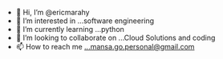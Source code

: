 - 👋 Hi, I’m @ericmarahy
- 👀 I’m interested in ...software engineering
- 🌱 I’m currently learning ...python
- 💞️ I’m looking to collaborate on ...Cloud Solutions and coding
- 📫 How to reach me ...mansa.go.personal@gmail.com

<!---
ericmarahy/ericmarahy is a ✨ special ✨ repository because its `README.md` (this file) appears on your GitHub profile.
You can click the Preview link to take a look at your changes.
--->
